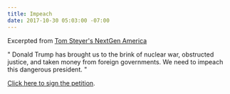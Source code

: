 ```yaml
---
title: Impeach
date: 2017-10-30 05:03:00 -07:00
---
```


Excerpted from [Tom Steyer's NextGen America](https://nextgenamerica.org/who-we-are/)

"   Donald Trump has brought us to the brink of nuclear war, obstructed justice, and taken money from foreign governments. We need to impeach this dangerous president.  "
 
[Click here to sign the petition](https://www.needtoimpeach.com/).  